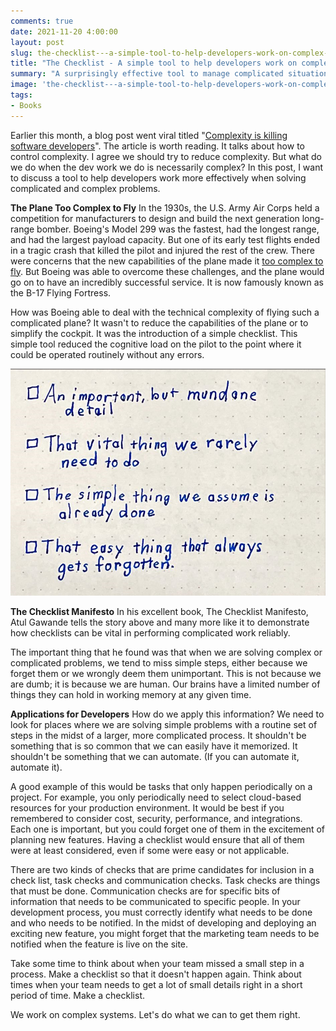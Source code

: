 ```yaml
---
comments: true
date: 2021-11-20 4:00:00
layout: post
slug: the-checklist---a-simple-tool-to-help-developers-work-on-complex-systems_
title: "The Checklist - A simple tool to help developers work on complex systems."
summary: "A surprisingly effective tool to manage complicated situations."
image: 'the-checklist---a-simple-tool-to-help-developers-work-on-complex-systems_\lead.png' 
tags:
- Books
---
```


Earlier this month, a blog post went viral titled "[Complexity is killing software developers](https://www.infoworld.com/article/3639050/complexity-is-killing-software-developers.html)". The article is worth reading. It talks about how to control complexity. I agree we should try to reduce complexity. But what do we do when the dev work we do is necessarily complex? In this post, I want to discuss a tool to help developers work more effectively when solving complicated and complex problems. 

**The Plane Too Complex to Fly**
In the 1930s, the U.S. Army Air Corps held a competition for manufacturers to design and build the next generation long-range bomber. Boeing's Model 299 was the fastest, had the longest range, and had the largest payload capacity. But one of its early test flights ended in a tragic crash that killed the pilot and injured the rest of the crew. There were concerns that the new capabilities of the plane made it [too complex to fly](https://www.newyorker.com/magazine/2007/12/10/the-checklist). But Boeing was able to overcome these challenges, and the plane would go on to have an incredibly successful service. It is now famously known as the B-17 Flying Fortress.  

How was Boeing able to deal with the technical complexity of flying such a complicated plane? It wasn't to reduce the capabilities of the plane or to simplify the cockpit. It was the introduction of a simple checklist. This simple tool reduced the cognitive load on the pilot to the point where it could be operated routinely without any errors. 



[![](/img/posts/the-checklist---a-simple-tool-to-help-developers-work-on-complex-systems_/Checklist.png)](/img/posts/the-checklist---a-simple-tool-to-help-developers-work-on-complex-systems_/Checklist.png)

**The Checklist Manifesto**
In his excellent book, The Checklist Manifesto, Atul Gawande tells the story above and many more like it to demonstrate how checklists can be vital in performing complicated work reliably. 

The important thing that he found was that when we are solving complex or complicated problems, we tend to miss simple steps, either because we forget them or we wrongly deem them unimportant. This is not because we are dumb; it is because we are human. Our brains have a limited number of things they can hold in working memory at any given time. 

**Applications for Developers**
How do we apply this information? We need to look for places where we are solving simple problems with a routine set of steps in the midst of a larger, more complicated process. It shouldn't be something that is so common that we can easily have it memorized. It shouldn't be something that we can automate. (If you can automate it, automate it). 

A good example of this would be tasks that only happen periodically on a project. For example, you only periodically need to select cloud-based resources for your production environment. It would be best if you remembered to consider cost, security, performance, and integrations. Each one is important, but you could forget one of them in the excitement of planning new features. Having a checklist would ensure that all of them were at least considered, even if some were easy or not applicable. 

There are two kinds of checks that are prime candidates for inclusion in a check list, task checks and communication checks. Task checks are things that must be done. Communication checks are for specific bits of information that needs to be communicated to specific people. In your development process, you must correctly identify what needs to be done and who needs to be notified. In the midst of developing and deploying an exciting new feature, you might forget that the marketing team needs to be notified when the feature is live on the site.

Take some time to think about when your team missed a small step in a process. Make a checklist so that it doesn't happen again. Think about times when your team needs to get a lot of small details right in a short period of time. Make a checklist. 

We work on complex systems. Let's do what we can to get them right.  



